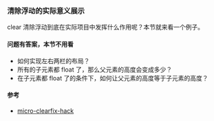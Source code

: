 ### 清除浮动的实际意义展示

clear 清除浮动到底在实际项目中发挥什么作用呢？本节就来看一个例子。

#### 问题有答案，本节不用看

* 如何实现左右两栏的布局？
* 所有的子元素都 float 了，那么父元素的高度会变成多少？
* 在子元素都 float 了的条件下，如何让父元素的高度等于子元素的高度？
#### 参考

* [micro-clearfix-hack](http://nicolasgallagher.com/micro-clearfix-hack/)
